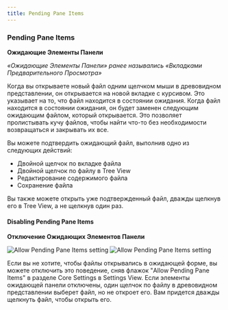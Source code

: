```yaml
---
title: Pending Pane Items
---
```

### Pending Pane Items
**Ожидающие Элементы Панели**

_«Ожидающие Элементы Панели» ранее назывались «Вкладками Предварительного Просмотра»_

Когда вы открываете новый файл одним щелчком мыши в древовидном представлении, он открывается на новой вкладке с курсивом. Это указывает на то, что файл находится в состоянии ожидания. Когда файл находится в состоянии ожидания, он будет заменен следующим ожидающим файлом, который открывается. Это позволяет пролистывать кучу файлов, чтобы найти что-то без необходимости возвращаться и закрывать их все.

Вы можете подтвердить ожидающий файл, выполнив одно из следующих действий:

* Двойной щелчок по вкладке файла
* Двойной щелчок по файлу в Tree View
* Редактирование содержимого файла
* Сохранение файла

Вы также можете открыть уже подтвержденный файл, дважды щелкнув его в Tree View, а не щелкнув один раз.

#### Disabling Pending Pane Items
**Отключение Ожидающих Элементов Панели**

![Allow Pending Pane Items setting](../../images/allow-pending-pane-items.png "Allow Pending Pane Items setting")
![Allow Pending Pane Items setting](../images/allow-pending-pane-items.png "Allow Pending Pane Items setting")

Если вы не хотите, чтобы файлы открывались в ожидающей форме, вы можете отключить это поведение, сняв флажок "Allow Pending Pane Items" в разделе Core Settings в Settings View. Если элементы ожидающей панели отключены, один щелчок по файлу в древовидном представлении выберет файл, но не откроет его. Вам придется дважды щелкнуть файл, чтобы открыть его.
